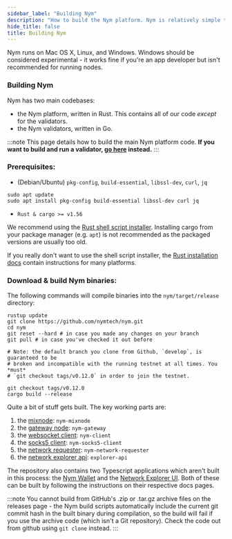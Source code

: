 ```yaml
---
sidebar_label: "Building Nym"
description: "How to build the Nym platform. Nym is relatively simple to build and run on Mac OS X, Linux, and Windows."
hide_title: false
title: Building Nym
---
```


Nym runs on Mac OS X, Linux, and Windows. Windows should be considered experimental - it works fine if you're an app developer but isn't recommended for running nodes.

### Building Nym

Nym has two main codebases:

- the Nym platform, written in Rust. This contains all of our code _except_ for the validators.
- the Nym validators, written in Go.

:::note
This page details how to build the main Nym platform code. **If you want to build and run a validator, [go here](/docs/next/run-nym-nodes/nodes/validators) instead.**
:::

### Prerequisites:

- (Debian/Ubuntu) `pkg-config`, `build-essential`, `libssl-dev`, `curl`, `jq`

```
sudo apt update
sudo apt install pkg-config build-essential libssl-dev curl jq
```

- `Rust & cargo >= v1.56`

We recommend using the [Rust shell script installer](https://www.rust-lang.org/tools/install). Installing cargo from your package manager (e.g. `apt`) is not recommended as the packaged versions are usually too old.

If you really don't want to use the shell script installer, the [Rust installation docs](https://forge.rust-lang.org/infra/other-installation-methods.html) contain instructions for many platforms.

### Download & build Nym binaries:

The following commands will compile binaries into the `nym/target/release` directory:

```
rustup update
git clone https://github.com/nymtech/nym.git
cd nym
git reset --hard # in case you made any changes on your branch
git pull # in case you've checked it out before

# Note: the default branch you clone from Github, `develop`, is guaranteed to be
# broken and incompatible with the running testnet at all times. You *must*
# `git checkout tags/v0.12.0` in order to join the testnet.

git checkout tags/v0.12.0
cargo build --release
```

Quite a bit of stuff gets built. The key working parts are:

1. the [mixnode](/docs/next/run-nym-nodes/nodes/mixnodes): `nym-mixnode`
2. the [gateway node](/docs/next/run-nym-nodes/nodes/gateways): `nym-gateway`
3. the [websocket client](/docs/next/develop-with-nym/websocket-client): `nym-client`
4. the [socks5 client](/docs/next/use-external-apps/index): `nym-socks5-client`
5. the [network requester](/docs/next/run-nym-nodes/nodes/requester): `nym-network-requester`
6. the [network explorer api](/docs/next/nym-apps/network-explorer): `explorer-api`

The repository also contains two Typescript applications which aren't built in this process: the [Nym Wallet](docs/next/nym-apps/wallet) and the [Network Explorer UI](docs/next/nym-apps/network-explorer). Both of these can be built by following the instructions on their respective docs pages. 

:::note
You cannot build from GitHub's .zip or .tar.gz archive files on the releases page - the Nym build scripts automatically include the current git commit hash in the built binary during compilation, so the build will fail if you use the archive code (which isn't a Git repository). Check the code out from github using `git clone` instead. 
:::